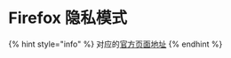# Firefox 隐私模式

{% hint style="info" %}
对应的[官方页面地址](https://contributing.bitwarden.com/clients/browser/ff-private/)
{% endhint %}

